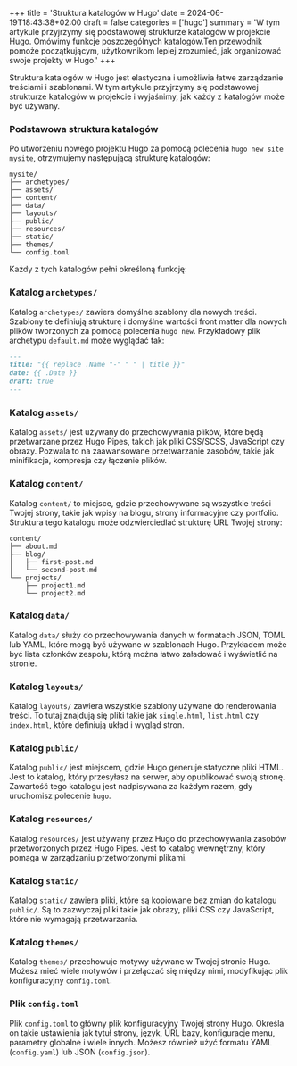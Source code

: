 +++
title = 'Struktura katalogów w Hugo'
date = 2024-06-19T18:43:38+02:00
draft = false
categories = ['hugo']
summary = 'W tym artykule przyjrzymy się podstawowej strukturze katalogów w projekcie Hugo. Omówimy funkcje poszczególnych katalogów.Ten przewodnik pomoże początkującym, użytkownikom lepiej zrozumieć, jak organizować swoje projekty w Hugo.'
+++


Struktura katalogów w Hugo jest elastyczna i umożliwia łatwe zarządzanie treściami i szablonami. W tym artykule przyjrzymy się podstawowej strukturze katalogów w projekcie i wyjaśnimy, jak każdy z katalogów może być używany.

### Podstawowa struktura katalogów

Po utworzeniu nowego projektu Hugo za pomocą polecenia `hugo new site mysite`, otrzymujemy następującą strukturę katalogów:

```text
mysite/
├── archetypes/
├── assets/
├── content/
├── data/
├── layouts/
├── public/
├── resources/
├── static/
├── themes/
└── config.toml
```

Każdy z tych katalogów pełni określoną funkcję:

### Katalog `archetypes/`

Katalog `archetypes/` zawiera domyślne szablony dla nowych treści. Szablony te definiują strukturę i domyślne wartości front matter dla nowych plików tworzonych za pomocą polecenia `hugo new`. Przykładowy plik archetypu `default.md` może wyglądać tak:

```markdown
---
title: "{{ replace .Name "-" " " | title }}"
date: {{ .Date }}
draft: true
---
```

### Katalog `assets/`

Katalog `assets/` jest używany do przechowywania plików, które będą przetwarzane przez Hugo Pipes, takich jak pliki CSS/SCSS, JavaScript czy obrazy. Pozwala to na zaawansowane przetwarzanie zasobów, takie jak minifikacja, kompresja czy łączenie plików.

### Katalog `content/`

Katalog `content/` to miejsce, gdzie przechowywane są wszystkie treści Twojej strony, takie jak wpisy na blogu, strony informacyjne czy portfolio. Struktura tego katalogu może odzwierciedlać strukturę URL Twojej strony:

```text
content/
├── about.md
├── blog/
│   ├── first-post.md
│   └── second-post.md
└── projects/
    ├── project1.md
    └── project2.md
```

### Katalog `data/`

Katalog `data/` służy do przechowywania danych w formatach JSON, TOML lub YAML, które mogą być używane w szablonach Hugo. Przykładem może być lista członków zespołu, którą można łatwo załadować i wyświetlić na stronie.

### Katalog `layouts/`

Katalog `layouts/` zawiera wszystkie szablony używane do renderowania treści. To tutaj znajdują się pliki takie jak `single.html`, `list.html` czy `index.html`, które definiują układ i wygląd stron.

### Katalog `public/`

Katalog `public/` jest miejscem, gdzie Hugo generuje statyczne pliki HTML. Jest to katalog, który przesyłasz na serwer, aby opublikować swoją stronę. Zawartość tego katalogu jest nadpisywana za każdym razem, gdy uruchomisz polecenie `hugo`.

### Katalog `resources/`

Katalog `resources/` jest używany przez Hugo do przechowywania zasobów przetworzonych przez Hugo Pipes. Jest to katalog wewnętrzny, który pomaga w zarządzaniu przetworzonymi plikami.

### Katalog `static/`

Katalog `static/` zawiera pliki, które są kopiowane bez zmian do katalogu `public/`. Są to zazwyczaj pliki takie jak obrazy, pliki CSS czy JavaScript, które nie wymagają przetwarzania.

### Katalog `themes/`

Katalog `themes/` przechowuje motywy używane w Twojej stronie Hugo. Możesz mieć wiele motywów i przełączać się między nimi, modyfikując plik konfiguracyjny `config.toml`.

### Plik `config.toml`

Plik `config.toml` to główny plik konfiguracyjny Twojej strony Hugo. Określa on takie ustawienia jak tytuł strony, język, URL bazy, konfiguracje menu, parametry globalne i wiele innych. Możesz również użyć formatu YAML (`config.yaml`) lub JSON (`config.json`).
